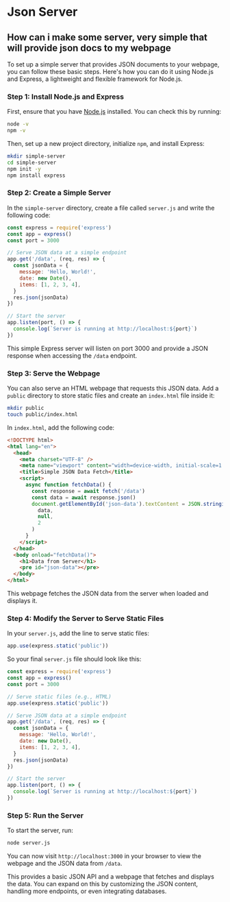 # Json Server

## How can i make some server, very simple that will provide json docs to my webpage

To set up a simple server that provides JSON documents to your webpage, you can follow these basic steps. Here's how you can do it using Node.js and Express, a lightweight and flexible framework for Node.js.

### Step 1: Install Node.js and Express

First, ensure that you have [Node.js](https://nodejs.org/en/download/) installed. You can check this by running:

```bash
node -v
npm -v
```

Then, set up a new project directory, initialize `npm`, and install Express:

```bash
mkdir simple-server
cd simple-server
npm init -y
npm install express
```

### Step 2: Create a Simple Server

In the `simple-server` directory, create a file called `server.js` and write the following code:

```js
const express = require('express')
const app = express()
const port = 3000

// Serve JSON data at a simple endpoint
app.get('/data', (req, res) => {
  const jsonData = {
    message: 'Hello, World!',
    date: new Date(),
    items: [1, 2, 3, 4],
  }
  res.json(jsonData)
})

// Start the server
app.listen(port, () => {
  console.log(`Server is running at http://localhost:${port}`)
})
```

This simple Express server will listen on port 3000 and provide a JSON response when accessing the `/data` endpoint.

### Step 3: Serve the Webpage

You can also serve an HTML webpage that requests this JSON data. Add a `public` directory to store static files and create an `index.html` file inside it:

```bash
mkdir public
touch public/index.html
```

In `index.html`, add the following code:

```html
<!DOCTYPE html>
<html lang="en">
  <head>
    <meta charset="UTF-8" />
    <meta name="viewport" content="width=device-width, initial-scale=1.0" />
    <title>Simple JSON Data Fetch</title>
    <script>
      async function fetchData() {
        const response = await fetch('/data')
        const data = await response.json()
        document.getElementById('json-data').textContent = JSON.stringify(
          data,
          null,
          2
        )
      }
    </script>
  </head>
  <body onload="fetchData()">
    <h1>Data from Server</h1>
    <pre id="json-data"></pre>
  </body>
</html>
```

This webpage fetches the JSON data from the server when loaded and displays it.

### Step 4: Modify the Server to Serve Static Files

In your `server.js`, add the line to serve static files:

```js
app.use(express.static('public'))
```

So your final `server.js` file should look like this:

```js
const express = require('express')
const app = express()
const port = 3000

// Serve static files (e.g., HTML)
app.use(express.static('public'))

// Serve JSON data at a simple endpoint
app.get('/data', (req, res) => {
  const jsonData = {
    message: 'Hello, World!',
    date: new Date(),
    items: [1, 2, 3, 4],
  }
  res.json(jsonData)
})

// Start the server
app.listen(port, () => {
  console.log(`Server is running at http://localhost:${port}`)
})
```

### Step 5: Run the Server

To start the server, run:

```bash
node server.js
```

You can now visit `http://localhost:3000` in your browser to view the webpage and the JSON data from `/data`.

This provides a basic JSON API and a webpage that fetches and displays the data. You can expand on this by customizing the JSON content, handling more endpoints, or even integrating databases.
